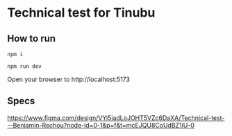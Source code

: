 # Technical test for Tinubu

## How to run

`npm i`

`npm run dev`

Open your browser to http://localhost:5173


## Specs

https://www.figma.com/design/VYi5iadLoJOHT5VZc6DaXA/Technical-test---Benjamin-Rechou?node-id=0-1&p=f&t=mcEJQU8CoUdBZ1iU-0
